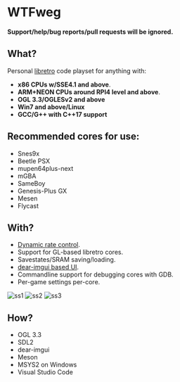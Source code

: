 # WTFweg

**Support/help/bug reports/pull requests will be ignored.**

## What?

Personal [libretro](https://www.libretro.com) code playset for anything with:

* **x86 CPUs w/SSE4.1 and above**.
* **ARM+NEON CPUs around RPI4 level and above**.
* **OGL 3.3/OGLESv2 and above**
* **Win7 and above/Linux**
* **GCC/G++ with C++17 support**


## Recommended cores for use:

* Snes9x
* Beetle PSX
* mupen64plus-next
* mGBA
* SameBoy
* Genesis-Plus GX
* Mesen
* Flycast

## With?

* [Dynamic rate control](https://docs.libretro.com/development/cores/dynamic-rate-control/).
* Support for GL-based libretro cores.
* Savestates/SRAM saving/loading.
* [dear-imgui based UI](https://github.com/ocornut/imgui).
* Commandline support for debugging cores with GDB.
* Per-game settings per-core.



![ss1](https://user-images.githubusercontent.com/56025978/163493614-c992cfd3-78d5-4579-87aa-53b580f70305.png)
![ss2](https://user-images.githubusercontent.com/56025978/163493616-6dd1bae6-6aab-4a64-9c20-88ece03bdd52.png)
![ss3](https://user-images.githubusercontent.com/56025978/163493617-5db73c9e-44f3-4caa-8283-57a17e90e0f3.png)

## How?

* OGL 3.3
* SDL2
* dear-imgui
* Meson
* MSYS2 on Windows
* Visual Studio Code
